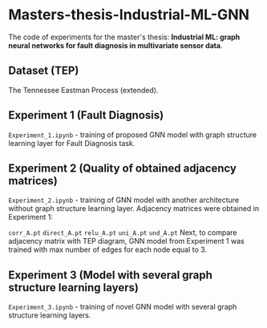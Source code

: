 # Masters-thesis-Industrial-ML-GNN

The code of experiments for the master's thesis: **Industrial ML: graph neural networks for fault diagnosis in multivariate sensor data**.

## Dataset (TEP)

The Tennessee Eastman Process (extended).

## Experiment 1 (Fault Diagnosis)

`Experiment_1.ipynb` - training of proposed GNN model with graph structure learning layer for Fault Diagnosis task.

## Experiment 2 (Quality of obtained adjacency matrices)

`Experiment_2.ipynb` - training of GNN model with another architecture without graph structure learning layer. Adjacency matrices were obtained in Experiment 1:

`corr_A.pt`
`direct_A.pt`
`relu_A.pt`
`uni_A.pt`
`und_A.pt`
Next, to compare adjacency matrix with TEP diagram, GNN model from Experiment 1 was trained with max number of edges for each node equal to 3.

## Experiment 3 (Model with several graph structure learning layers)

`Experiment_3.ipynb` - training of novel GNN model with several graph structure learning layers.

